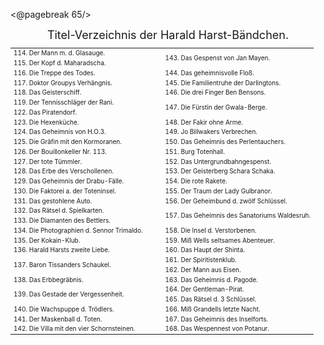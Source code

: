 <@pagebreak 65/>

<div style="font-size: large; text-align: center;">Titel-Verzeichnis der Harald Harst-Bändchen.</div>

<table style="table-layout:fixed; font-size: x-small;">
<tr><td style="width:50%">114. Der Mann m. d. Glasauge.  </td><td rowspan="2" style="width:50%">143. Das Gespenst von Jan Mayen.</td>
<tr><td>115. Der Kopf d. Maharadscha.                    </td></tr>
<tr><td>116. Die Treppe des Todes.                       </td><td>144. Das geheimnisvolle Floß.                </td></tr>
<tr><td>117. Doktor Groupys Verhängnis.                  </td><td>145. Die Familientruhe der Darlingtons.      </td></tr>
<tr><td>118. Das Geisterschiff.                          </td><td rowspan="2">146. Die drei Finger Ben Bensons.</td></tr>
<tr><td rowspan="2">119. Der Tennisschläger der Rani.    </td></tr>
<tr>                                                          <td rowspan="2">147. Die Fürstin der Gwala-Berge.</td></tr>
<!-- 120 und 121 fehlt auch im Original -->
<tr><td>122. Das Piratendorf.                            </td></tr>
<tr><td>123. Die Hexenküche.                             </td><td>148. Der Fakir ohne Arme.                    </td></tr>
<tr><td>124. Das Geheimnis von H.O.3.                    </td><td>149. Jo Billwakers Verbrechen.               </td></tr>
<tr><td>125. Die Gräfin mit den Kormoranen.              </td><td>150. Das Geheimnis des Perlentauchers.       </td></tr>
<tr><td>126. Der Bouillonkeller Nr. 113.                 </td><td>151. Burg Totenhall.                         </td></tr>
<tr><td>127. Der tote Tümmler.                           </td><td rowspan="2">152. Das Untergrundbahngespenst. </td></tr>
<tr><td rowspan="2">128. Das Erbe des Verschollenen.     </td></tr>
<tr>                                                          <td rowspan="2">153. Der Geisterberg Schara Schaka.</td></tr>
<tr><td rowspan="2">129. Das Geheimnis der Drabu-Fälle.  </td></tr>
<tr>                                                          <td>154. Die rote Rakete.                        </td></tr>
<tr><td>130. Die Faktorei a. der Toteninsel.             </td><td>155. Der Traum der Lady Gulbranor.           </td></tr>
<tr><td>131. Das gestohlene Auto.                        </td><td>156. Der Geheimbund d. zwölf Schlüssel.      </td></tr>
<tr><td>132. Das Rätsel d. Spielkarten.                  </td><td rowspan="2">157. Das Geheimnis des Sanatoriums Waldesruh.</td></tr>
<tr><td>133. Die Diamanten des Bettlers.                 </td></tr>
<tr><td rowspan="2">134. Die Photographien d. Sennor Trimaldo.</td><td>158. Die Insel d. Verstorbenen.         </td></tr>
<tr>                                                          <td rowspan="2">159. Miß Wells seltsames Abenteuer.</td></tr>
<tr><td>135. Der Kokain-Klub.                            </td></tr>
<tr><td>136. Harald Harsts zweite Liebe.                 </td><td>160. Das Haupt der Shinta.                   </td></tr>
<tr><td rowspan="2">137. Baron Tissanders Schaukel.      </td><td>161. Der Spiritistenklub.                    </td></tr>
<tr>                                                          <td>162. Der Mann aus Eisen.                     </td></tr>
<tr><td>138. Das Erbbegräbnis.                           </td><td>163. Das Geheimnis d. Pagode.                </td></tr>
<tr><td rowspan="2">139. Das Gestade der Vergessenheit.  </td><td>164. Der Gentleman-Pirat.                    </td></tr>
<tr>                                                          <td>165. Das Rätsel d. 3 Schlüssel.              </td></tr>
<tr><td rowspan="2">140. Die Wachspuppe d. Trödlers.     </td><td>166. Miß Grandells letzte Nacht.             </td></tr>
<tr>                                                          <td rowspan="2">167. Das Geheimnis des Inselforts.</td></tr>
<tr><td>141. Der Maskenball d. Toten.                    </td>
<tr><td>142. Die Villa mit den vier Schornsteinen.       </td><td>168. Das Wespennest von Potanur.             </td></tr>
</table>


